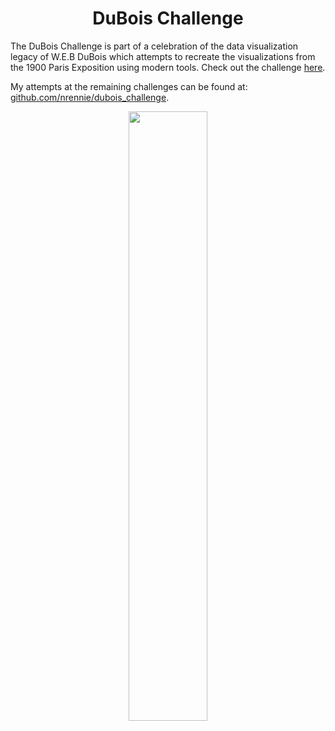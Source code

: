 <h1 align="center">
DuBois Challenge
</h1>

The DuBois Challenge is part of a celebration of the data visualization legacy of W.E.B DuBois which attempts to recreate the visualizations from the 1900 Paris Exposition using modern tools. Check out the challenge [here](https://github.com/ajstarks/dubois-data-portraits/blob/master/challenge/README.md).

My attempts at the remaining challenges can be found at: [github.com/nrennie/dubois_challenge](https://github.com/nrennie/dubois_challenge).

<p align="center">
<img src="https://github.com/nrennie/tidytuesday/blob/main/2021/16-02-2021/16022021.jpg?raw=true" width="50%">
</p>

